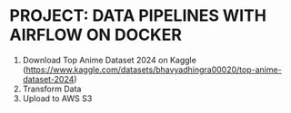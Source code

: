 # PROJECT: DATA PIPELINES WITH AIRFLOW ON DOCKER
1. Download Top Anime Dataset 2024 on Kaggle (https://www.kaggle.com/datasets/bhavyadhingra00020/top-anime-dataset-2024)
2. Transform Data
3. Upload to AWS S3
